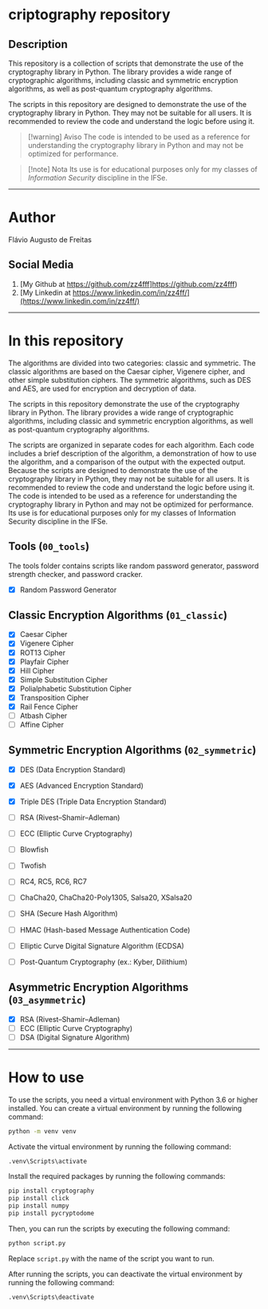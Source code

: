 # criptography repository

## Description

This repository is a collection of scripts that demonstrate the use of the cryptography library in Python. The library provides a wide range of cryptographic algorithms, including classic and symmetric encryption algorithms, as well as post-quantum cryptography algorithms.

The scripts in this repository are designed to demonstrate the use of the cryptography library in Python. They may not be suitable for all users. It is recommended to review the code and understand the logic before using it.

>[!warning] Aviso
>The code is intended to be used as a reference for understanding the cryptography library in Python and may not be optimized for performance.

>[!note] Nota
>Its use is for educational purposes only for my classes of _Information Security_ discipline in the IFSe.

---

# Author

Flávio Augusto de Freitas

## Social Media

1. [My Github at https://github.com/zz4fff]https://github.com/zz4fff)
2. [My Linkedin at https://www.linkedin.com/in/zz4ff/](https://www.linkedin.com/in/zz4ff/)

---

# In this repository

The algorithms are divided into two categories: classic and symmetric. The classic algorithms are based on the Caesar cipher, Vigenere cipher, and other simple substitution ciphers. The symmetric algorithms, such as DES and AES, are used for encryption and decryption of data.

The scripts in this repository demonstrate the use of the cryptography library in Python. The library provides a wide range of cryptographic algorithms, including classic and symmetric encryption algorithms, as well as post-quantum cryptography algorithms.

The scripts are organized in separate codes for each algorithm. Each code includes a brief description of the algorithm, a demonstration of how to use the algorithm, and a comparison of the output with the expected output. Because the scripts are designed to demonstrate the use of the cryptography library in Python, they may not be suitable for all users. It is recommended to review the code and understand the logic before using it. The code is intended to be used as a reference for understanding the cryptography library in Python and may not be optimized for performance. Its use is for educational purposes only for my classes of Information Security discipline in the IFSe.

## Tools (`00_tools`)

The tools folder contains scripts like random password generator, password strength checker, and password cracker.

- [x] Random Password Generator

## Classic Encryption Algorithms (`01_classic`)

- [x] Caesar Cipher
- [x] Vigenere Cipher
- [x] ROT13 Cipher
- [x] Playfair Cipher
- [x] Hill Cipher
- [x] Simple Substitution Cipher
- [x] Polialphabetic Substitution Cipher
- [x] Transposition Cipher
- [x] Rail Fence Cipher
- [ ] Atbash Cipher
- [ ] Affine Cipher

## Symmetric Encryption Algorithms (`02_symmetric`)

- [x] DES (Data Encryption Standard)
- [x] AES (Advanced Encryption Standard)
- [x] Triple DES (Triple Data Encryption Standard)
- [ ] RSA (Rivest–Shamir–Adleman)
- [ ] ECC (Elliptic Curve Cryptography)
- [ ] Blowfish
- [ ] Twofish
- [ ] RC4, RC5, RC6, RC7
- [ ] ChaCha20, ChaCha20-Poly1305, Salsa20, XSalsa20
- [ ] SHA (Secure Hash Algorithm)
- [ ] HMAC (Hash-based Message Authentication Code)
- [ ] Elliptic Curve Digital Signature Algorithm (ECDSA)
- [ ] Post-Quantum Cryptography (ex.: Kyber, Dilithium)


## Asymmetric Encryption Algorithms (`03_asymmetric`)

- [x] RSA (Rivest–Shamir–Adleman)
- [ ] ECC (Elliptic Curve Cryptography)
- [ ] DSA (Digital Signature Algorithm)

---

# How to use

To use the scripts, you need a virtual environment with Python 3.6 or higher installed. You can create a virtual environment by running the following command:

```bash
python -m venv venv
```

Activate the virtual environment by running the following command:

```bash
.venv\Scripts\activate
```

Install the required packages by running the following commands:  

```bash
pip install cryptography
pip install click
pip install numpy
pip install pycryptodome
```
Then, you can run the scripts by executing the following command:

```bash
python script.py
```

Replace `script.py` with the name of the script you want to run.

After running the scripts, you can deactivate the virtual environment by running the following command:

```bash
.venv\Scripts\deactivate
```
